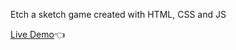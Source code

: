 Etch a sketch game created with HTML, CSS and JS

[Live Demo](https://mcjacksonn.github.io/Etch-of-Sketch/)👈
